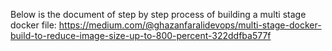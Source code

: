 Below is the document of step by step process of building a multi stage docker file:
https://medium.com/@ghazanfaralidevops/multi-stage-docker-build-to-reduce-image-size-up-to-800-percent-322ddfba577f
